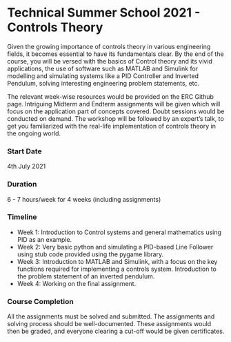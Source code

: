 # Technical Summer School 2021 - Controls Theory

Given the growing importance of controls theory in various engineering fields, it becomes essential to have its fundamentals clear. By the end of the course, you will be versed with the basics of Control theory and its vivid applications, the use of software such as MATLAB and Simulink for modelling and simulating systems like a PID Controller and Inverted Pendulum, solving interesting engineering problem statements, etc.

The relevant week-wise resources would be provided on the ERC Github page. Intriguing Midterm and Endterm assignments will be given which will focus on the application part of concepts covered. Doubt sessions would be conducted on demand. The workshop will be followed by an expert’s talk, to get you familiarized with the real-life implementation of controls theory in the ongoing world.

### Start Date
4th July 2021

### Duration
6 - 7 hours/week for 4 weeks (including assignments)

### Timeline
- Week 1: Introduction to Control systems and general mathematics using PID as an example.
- Week 2: Very basic python and simulating a PID-based Line Follower using stub code provided using the pygame library.
- Week 3: Introduction to MATLAB and Simulink, with a focus on the key functions required for implementing a controls system. Introduction to the problem statement of an inverted pendulum.
- Week 4: Working on the final assignment. 

### Course Completion
All the assignments must be solved and submitted. The assignments and solving process should be well-documented. These assignments would then be graded, and everyone clearing a cut-off would be given certificates.

